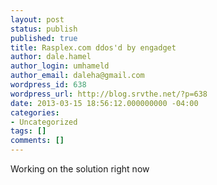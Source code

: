 ```yaml
---
layout: post
status: publish
published: true
title: Rasplex.com ddos'd by engadget
author: dale.hamel
author_login: umhameld
author_email: daleha@gmail.com
wordpress_id: 638
wordpress_url: http://blog.srvthe.net/?p=638
date: 2013-03-15 18:56:12.000000000 -04:00
categories:
- Uncategorized
tags: []
comments: []
---
```

Working on the solution right now
